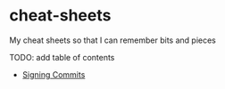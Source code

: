 # cheat-sheets
My cheat sheets so that I can remember bits and pieces

TODO: add table of contents

* [Signing Commits](https://docs.github.com/en/enterprise-server@3.5/authentication/managing-commit-signature-verification/signing-commits)
